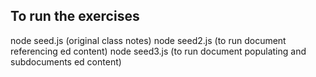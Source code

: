 ## To run the exercises

node seed.js (original class notes)
node seed2.js (to run document referencing ed content)
node seed3.js (to run document populating and subdocuments ed content)